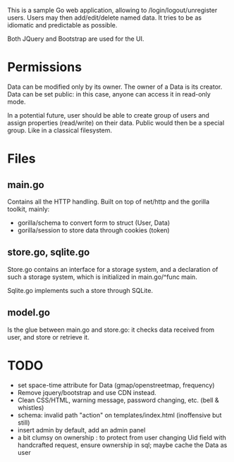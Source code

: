 This is a sample Go web application, allowing to
/login/logout/unregister users. Users may then add/edit/delete
named data. It tries to be as idiomatic and predictable as possible.

Both JQuery and Bootstrap are used for the UI.

# Permissions
Data can be modified only by its owner. The owner
of a Data is its creator. Data can be set public:
in this case, anyone can access it in read-only mode.

In a potential future, user should be able to create group
of users and assign properties (read/write) on their data.
Public would then be a special group. Like in a classical
filesystem.

# Files
## main.go
Contains all the HTTP handling. Built on top of net/http and
the gorilla toolkit, mainly:

* gorilla/schema to convert form to struct (User, Data)
* gorilla/session to store data through cookies (token)

## store.go, sqlite.go 
Store.go contains an interface for a storage system, and a
declaration of such a storage system, which is initialized in
main.go/^func main.

Sqlite.go implements such a store through SQLite.

## model.go
Is the glue between main.go and store.go: it checks data
received from user, and store or retrieve it.

# TODO

* set space-time attribute for Data (gmap/openstreetmap, frequency)
* Remove jquery/bootstrap and use CDN instead.
* Clean CSS/HTML, warning message, password changing, etc. (bell & whistles)
* schema: invalid path "action" on templates/index.html (inoffensive but still)
* insert admin by default, add an admin panel
* a bit clumsy on ownership : to protect from user changing Uid field with handcrafted request, ensure ownership in sql; maybe cache the Data as user
